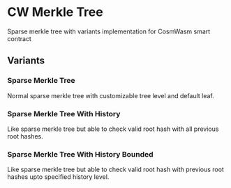 # CW Merkle Tree

Sparse merkle tree with variants implementation for CosmWasm smart contract

## Variants

### Sparse Merkle Tree

Normal sparse merkle tree with customizable tree level and default leaf.

### Sparse Merkle Tree With History

Like sparse merkle tree but able to check valid root hash with all previous root hashes.

### Sparse Merkle Tree With History Bounded

Like sparse merkle tree but able to check valid root hash with previous root hashes upto specified history level.
